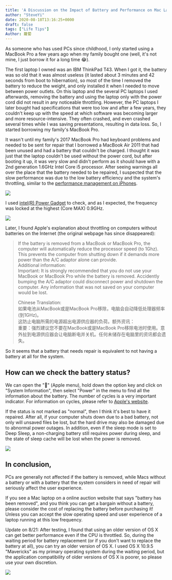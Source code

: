 ```yaml
---
title: 'A Discussion on the Impact of Battery and Performance on Mac Laptops'
author: "SteveYi"
date: 2020-08-18T13:16:25+0000
draft: false
tags: ["Life Tips"]
Author: 蘿蔔
---
```


As someone who has used PCs since childhood, I only started using a MacBook Pro a few years ago when my family bought one (well, it's not mine, I just borrow it for a long time 😂).

The first laptop I owned was an IBM ThinkPad T43. When I got it, the battery was so old that it was almost useless (it lasted about 3 minutes and 42 seconds from boot to hibernation), so most of the time I removed the battery to reduce the weight, and only installed it when I needed to move between power outlets. On this laptop and the several PC laptops I used afterwards, removing the battery and using the laptop only with the power cord did not result in any noticeable throttling. However, the PC laptops I later bought had specifications that were too low and after a few years, they couldn't keep up with the speed at which software was becoming larger and more resource-intensive. They often crashed, and even crashed several times while I was saving presentations, resulting in data loss. So, I started borrowing my family's MacBook Pro.

It wasn't until my family's 2017 MacBook Pro had keyboard problems and needed to be sent for repair that I borrowed a MacBook Air 2011 that had been unused and had a battery that couldn't be charged. I thought it was just that the laptop couldn't be used without the power cord, but after booting it up, it was very slow and didn't perform as it should have with a 2nd generation 1.6GHz Intel Core i5 processor. After seeing warnings all over the place that the battery needed to be repaired, I suspected that the slow performance was due to the low battery efficiency and the system's throttling, similar to the [performance management on iPhones](https://support.apple.com/en-us/HT208387).

![](https://static-a1.steveyi.net/media/blog/2020081811411362.png)

I used [intel(R) Power Gadget](https://software.intel.com/sites/default/files/managed/91/6b/Intel%20Power%20Gadget.dmg) to check, and as I expected, the frequency was locked at the highest (Core MAX) 0.9GHz.

![](https://static-a1.steveyi.net/media/blog/2020081813104832.jpg)

Later, I found Apple's explanation about throttling on computers without batteries on the Internet (the original webpage has since disappeared):

> If the battery is removed from a MacBook or MacBook Pro, the computer will automatically reduce the processor speed (to 1Ghz).  
> This prevents the computer from shutting down if it demands more power than the A/C adaptor alone can provide.  
> Additional information:  
> Important: It is strongly recommended that you do not use your MacBook or MacBook Pro while the battery is removed. Accidently bumping the A/C adaptor could disconnect power and shutdown the computer. Any information that was not saved on your computer would be lost.  
> 
> Chinese Translation:  
> 如果电池从MacBook或是MacBook Pro移除，电脑会自动降低处理器频率(到1GHz)。  
> 这防止电脑所需的电源超出电源供应器的负荷。额外资讯：  
> 重要：强烈建议您不要在MacBook或是MacBook Pro移除电池时使用。意外扯到电源供应器会让电脑断电并关机。任何未储存在电脑里的资讯都会遗失。

So it seems that a battery that needs repair is equivalent to not having a battery at all for the system.

How can we check the battery status?
---------------

We can open the "" (Apple menu), hold down the option key and click on "System Information", then select "Power" in the menu to find all the information about the battery. The number of cycles is a very important indicator. For information on cycles, please refer to [Apple's website](https://support.apple.com/en-us/HT201585). 

If the status is not marked as "normal", then I think it's best to have it repaired. After all, if your computer shuts down due to a bad battery, not only will unsaved files be lost, but the hard drive may also be damaged due to abnormal power outages. In addition, even if the sleep mode is set to Deep Sleep, a non-charging battery still requires power during sleep, and the state of sleep cache will be lost when the power is removed.

![](https://static-a1.steveyi.net/media/blog/2020081812235896.png)

In conclusion,
-----------

PCs are generally not affected if the battery is removed, while Macs without a battery or with a battery that the system considers in need of repair will seriously affect the user experience.

If you see a Mac laptop on a online auction website that says "battery has been removed", and you think you can get a bargain without a battery, please consider the cost of replacing the battery before purchasing it! Unless you can accept the slow operating speed and user experience of a laptop running at this low frequency.

Update on 8/21:
After testing, I found that using an older version of OS X can get better performance even if the CPU is throttled. So, during the waiting period for battery replacement (or if you don't want to replace the battery at all), you can try an older version of OS X. I used OS X 10.9.5 "Mavericks" as my primary operating system during the waiting period, but the application compatibility of older versions of OS X is poorer, so please use your own discretion.

![](https://static-a1.steveyi.net/media/blog/2020082115435852.png)
